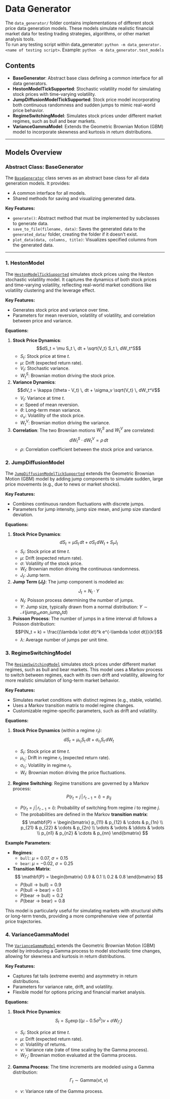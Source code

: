 # Data Generator

The `data_generator/` folder contains implementations of different stock price data generation models. These models simulate realistic financial market data for testing trading strategies, algorithms, or other market analysis tools.
 <br>
To run any testing script within data_generator: `python -m data_generator.<name of testing script>`. 
Example: `python -m data_generator.test_models`

## **Contents**
- **BaseGenerator**: Abstract base class defining a common interface for all data generators.
- **HestonModelTickSupported**: Stochastic volatility model for simulating stock prices with time-varying volatility.
- **JumpDiffusionModelTickSupported**: Stock price model incorporating both continuous randomness and sudden jumps to mimic real-world price behavior.
- **RegimeSwitchingModel**: Simulates stock prices under different market regimes, such as bull and bear markets.
- **VarianceGammaModel**: Extends the Geometric Brownian Motion (GBM) model to incorporate skewness and kurtosis in return distributions.

---

## **Models Overview**

### **Abstract Class: BaseGenerator**
The [`BaseGenerator`](BaseGenerator.py) class serves as an abstract base class for all data generation models. It provides:
- A common interface for all models.
- Shared methods for saving and visualizing generated data.

**Key Features:**
- `generate()`: Abstract method that must be implemented by subclasses to generate data.
- `save_to_file(filename, data)`: Saves the generated data to the `generated_data/` folder, creating the folder if it doesn't exist.
- `plot_data(data, columns, title)`: Visualizes specified columns from the generated data.

---

### **1. HestonModel**
The [`HestonModelTickSupported`](HestonModelTickSupported.py) simulates stock prices using the Heston stochastic volatility model. It captures the dynamics of both stock prices and time-varying volatility, reflecting real-world market conditions like volatility clustering and the leverage effect.

**Key Features:**
- Generates stock price and variance over time.
- Parameters for mean reversion, volatility of volatility, and correlation between price and variance.

**Equations:**

1. **Stock Price Dynamics**:
   $$dS_t = \mu S_t \, dt + \sqrt{V_t} S_t \, dW_t^S$$
   - $S_t$: Stock price at time $t$.
   - $\mu$: Drift (expected return rate).
   - $V_t$: Stochastic variance.
   - $W_t^S$: Brownian motion driving the stock price.
2. **Variance Dynamics**:
   $$dV_t = \kappa (\theta - V_t) \, dt + \sigma_v \sqrt{V_t} \, dW_t^V$$
   - $V_t$: Variance at time $t$.
   - $\kappa$: Speed of mean reversion.
   - $\theta$: Long-term mean variance.
   - $\sigma_v$: Volatility of the stock price.
   - $W_t^V$: Brownian motion driving the variance.
3. **Correlation**:
   The two Brownian motions $W_t^S$ and $W_t^V$ are correlated:
   $$dW_t^S \cdot dW_t^V = \rho \, dt$$
   - $\rho$: Correlation coefficient between the stock price and variance.


### **2. JumpDiffusionModel**
The [`JumpDiffusionModelTickSupported`](JumpDiffusionModelTickSupported.py) extends the Geometric Brownian Motion (GBM) model by adding jump components to simulate sudden, large price movements (e.g., due to news or market shocks).

**Key Features:**
- Combines continuous random fluctuations with discrete jumps.
- Parameters for jump intensity, jump size mean, and jump size standard deviation.

**Equations:**
1. **Stock Price Dynamics**:
   $$dS_t = \mu S_t \, dt + \sigma S_t \, dW_t + S_t J_t$$
   - $S_t$: Stock price at time $t$.
   - $\mu$: Drift (expected return rate).
   - $\sigma$: Volatility of the stock price.
   - $W_t$: Brownian motion driving the continuous randomness.
   - $J_t$: Jump term.
2. **Jump Term ($J_t$)**:
   The jump component is modeled as:
   $$J_t = N_t \cdot Y$$
   - $N_t$: Poisson process determining the number of jumps.
   - $Y$: Jump size, typically drawn from a normal distribution:
     $Y \sim \mathcal{N}(jump_mean, jump_std)$
3. **Poisson Process**:
   The number of jumps in a time interval $dt$ follows a Poisson distribution:
   $$P(N_t = k) = \frac{(\lambda \cdot dt)^k e^{-\lambda \cdot dt}}{k!}$$
   - $\lambda$: Average number of jumps per unit time.


### **3. RegimeSwitchingModel**
The [`RegimeSwitchingModel`](RegimeSwitchingModel.py) simulates stock prices under different market regimes, such as bull and bear markets. This model uses a Markov process to switch between regimes, each with its own drift and volatility, allowing for more realistic simulation of long-term market behavior.

**Key Features:**
- Simulates market conditions with distinct regimes (e.g., stable, volatile).
- Uses a Markov transition matrix to model regime changes.
- Customizable regime-specific parameters, such as drift and volatility.

**Equations:**
1. **Stock Price Dynamics** (within a regime $r_t$):
   $$dS_t = \mu_{r_t} S_t \, dt + \sigma_{r_t} S_t \, dW_t$$
   - $S_t$: Stock price at time $t$.
   - $\mu_{r_t}$: Drift in regime $r_t$ (expected return rate).
   - $\sigma_{r_t}$: Volatility in regime $r_t$.
   - $W_t$: Brownian motion driving the price fluctuations.

3. **Regime Switching**:
   Regime transitions are governed by a Markov process:
   $$P(r_t = j \,|\, r_{t-1} = i) = p_{ij}$$
   - $P(r_t = j \,|\, r_{t-1} = i)$: Probability of switching from regime $i$ to regime $j$.
   - The probabilities are defined in the Markov **transition matrix**:
     $$
     \mathbf{P} =
     \begin{bmatrix}
     p_{11} & p_{12} & \cdots & p_{1n} \\
     p_{21} & p_{22} & \cdots & p_{2n} \\
     \vdots & \vdots & \ddots & \vdots \\
     p_{n1} & p_{n2} & \cdots & p_{nn}
     \end{bmatrix}
     $$

**Example Parameters**:
- **Regimes**:
  - `bull`: $\mu = 0.07$, $\sigma = 0.15$
  - `bear`: $\mu = -0.02$, $\sigma = 0.25$
- **Transition Matrix**:
  $$
  \mathbf{P} =
  \begin{bmatrix}
  0.9 & 0.1 \\
  0.2 & 0.8
  \end{bmatrix}
  $$
  - $P(\text{bull} \to \text{bull}) = 0.9$
  - $P(\text{bull} \to \text{bear}) = 0.1$
  - $P(\text{bear} \to \text{bull}) = 0.2$
  - $P(\text{bear} \to \text{bear}) = 0.8$

This model is particularly useful for simulating markets with structural shifts or long-term trends, providing a more comprehensive view of potential price trajectories.


### **4. VarianceGammaModel**
The [`VarianceGammaModel`](VarianceGammaModel.py) extends the Geometric Brownian Motion (GBM) model by introducing a Gamma process to model stochastic time changes, allowing for skewness and kurtosis in return distributions.

**Key Features:**
- Captures fat tails (extreme events) and asymmetry in return distributions.
- Parameters for variance rate, drift, and volatility.
- Flexible model for options pricing and financial market analysis.

**Equations:**
1. **Stock Price Dynamics**:
   $$S_t = S_0 \exp \left( (\mu - 0.5 \sigma^2) \nu + \sigma W_{\Gamma_t} \right)$$
   - $S_t$: Stock price at time $t$.
   - $\mu$: Drift (expected return rate).
   - $\sigma$: Volatility of returns.
   - $\nu$: Variance rate (rate of time scaling by the Gamma process).
   - $W_{\Gamma_t}$: Brownian motion evaluated at the Gamma process.

2. **Gamma Process**:
   The time increments are modeled using a Gamma distribution:
   $$\Gamma_t \sim \text{Gamma}(\nu t, \nu)$$
   - $\nu$: Variance rate of the Gamma process.

